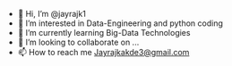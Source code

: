 - 👋 Hi, I’m @jayrajk1
- 👀 I’m interested in Data-Engineering and python coding
- 🌱 I’m currently learning Big-Data Technologies
- 💞️ I’m looking to collaborate on ...
- 📫 How to reach me Jayrajkakde3@gmail.com

<!---
jayrajk1/jayrajk1 is a ✨ special ✨ repository because its `README.md` (this file) appears on your GitHub profile.
You can click the Preview link to take a look at your changes.
--->
